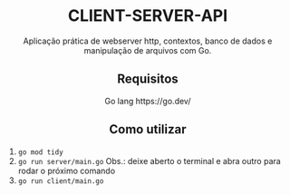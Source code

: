 <h1 align="center"> CLIENT-SERVER-API </h1>

<p align="center"> Aplicação prática de webserver http, contextos, banco de dados e manipulação de arquivos com Go. </p>
<p> </p>

<h2 align="center"> Requisitos </h2>

<p align="center"> Go lang https://go.dev/ </p>

<h2 align="center"> Como utilizar </h2>

1. `go mod tidy`
2. `go run server/main.go` Obs.: deixe aberto o terminal e abra outro para rodar o próximo comando
3. `go run client/main.go`

